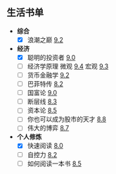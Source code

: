 ## 生活书单
- **综合**
	- [x] 浪潮之巅 [9.2](https://book.douban.com/subject/24738302/)
- **经济**
	- [x] 聪明的投资者 [9.0](https://book.douban.com/subject/5243775/)
	- [ ] 经济学原理 微观 [9.4](https://book.douban.com/subject/3719533/) 宏观 [9.3](https://book.douban.com/subject/3719531/)
	- [ ] 货币金融学 [9.2](https://book.douban.com/subject/5939751/)
	- [ ] 巴菲特传 [8.2](https://book.douban.com/subject/3164123/)
	- [ ] 国富论 [9.0](https://book.douban.com/subject/1261560/)
	- [ ] 断层线 [8.3](https://book.douban.com/subject/6720539/)
	- [ ] 资本论 [8.5](https://book.douban.com/subject/2304817/)
	- [ ] 你也可以成为股市的天才 [8.8](https://book.douban.com/subject/3932811/)
	- [ ] 伟大的博弈 [8.7](https://book.douban.com/subject/4012143/)
- **个人修炼**
	- [x] 快速阅读 [8.0](https://book.douban.com/subject/5359838/)
	- [ ] 自控力 [8.2](https://book.douban.com/subject/10786473/)
	- [ ] 如何阅读一本书 [8.5](https://book.douban.com/subject/1013208/)